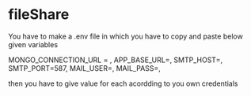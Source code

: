 # fileShare

You have to make a .env file in which you have to copy and paste below given variables

MONGO_CONNECTION_URL = ,
APP_BASE_URL=,
SMTP_HOST=,
SMTP_PORT=587,
MAIL_USER=,
MAIL_PASS=,

then you have to give value for each acordding to you own credentials
